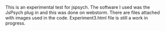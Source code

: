 This is an experimental test for jspsych. The software I used was the JsPsych plug in and this was done on webstorm. There are files attached with images used in the code. Experiment3.html file is still a work in progress. 
